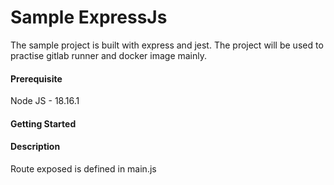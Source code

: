 # Sample ExpressJs

The sample project is built with express and jest. The project will be used to practise gitlab runner and docker image mainly.

#### Prerequisite

Node JS - 18.16.1


#### Getting Started



#### Description

Route exposed is defined in main.js